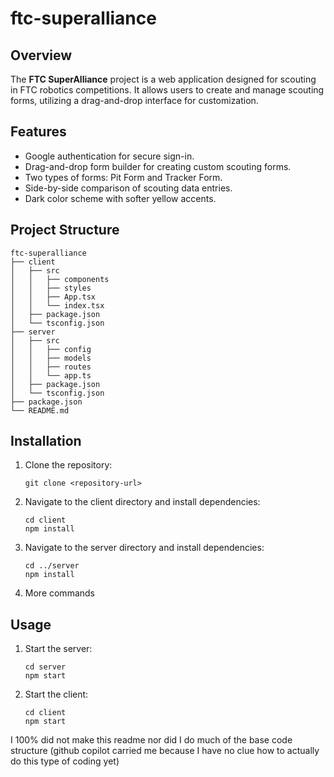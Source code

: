 # ftc-superalliance

## Overview
The **FTC SuperAlliance** project is a web application designed for scouting in FTC robotics competitions. It allows users to create and manage scouting forms, utilizing a drag-and-drop interface for customization.

## Features
- Google authentication for secure sign-in.
- Drag-and-drop form builder for creating custom scouting forms.
- Two types of forms: Pit Form and Tracker Form.
- Side-by-side comparison of scouting data entries.
- Dark color scheme with softer yellow accents.

## Project Structure
```
ftc-superalliance
├── client
│   ├── src
│   │   ├── components
│   │   ├── styles
│   │   ├── App.tsx
│   │   └── index.tsx
│   ├── package.json
│   └── tsconfig.json
├── server
│   ├── src
│   │   ├── config
│   │   ├── models
│   │   ├── routes
│   │   └── app.ts
│   ├── package.json
│   └── tsconfig.json
├── package.json
└── README.md
```

## Installation
1. Clone the repository:
   ```
   git clone <repository-url>
   ```
2. Navigate to the client directory and install dependencies:
   ```
   cd client
   npm install
   ```
3. Navigate to the server directory and install dependencies:
   ```
   cd ../server
   npm install
   ```
4. More commands

## Usage
1. Start the server:
   ```
   cd server
   npm start
   ```
2. Start the client:
   ```
   cd client
   npm start
   ```

I 100% did not make this readme nor did I do much of the base code structure (github copilot carried me because I have no clue how to actually do this type of coding yet)
